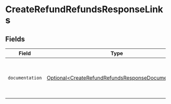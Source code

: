 # CreateRefundRefundsResponseLinks


## Fields

| Field                                                                                                                  | Type                                                                                                                   | Required                                                                                                               | Description                                                                                                            |
| ---------------------------------------------------------------------------------------------------------------------- | ---------------------------------------------------------------------------------------------------------------------- | ---------------------------------------------------------------------------------------------------------------------- | ---------------------------------------------------------------------------------------------------------------------- |
| `documentation`                                                                                                        | [Optional\<CreateRefundRefundsResponseDocumentation>](../../models/errors/CreateRefundRefundsResponseDocumentation.md) | :heavy_minus_sign:                                                                                                     | The URL to the generic Mollie API error handling guide.                                                                |